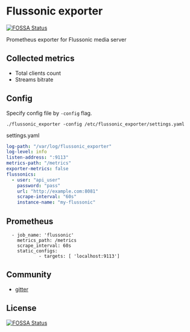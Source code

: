 # Flussonic exporter
[![FOSSA Status](https://app.fossa.com/api/projects/git%2Bgithub.com%2Fmef13%2Fflussonic_exporter.svg?type=shield)](https://app.fossa.com/projects/git%2Bgithub.com%2Fmef13%2Fflussonic_exporter?ref=badge_shield)

Prometheus exporter for Flussonic media server

## Collected metrics
* Total clients count
* Streams bitrate

## Config
Specify config file by `-config` flag.
```shell script
./flussonic_exporter -config /etc/flussonic_exporter/settings.yaml
```

settings.yaml 
```yaml
log-path: "/var/log/flussonic_exporter"
log-level: info               
listen-address: ":9113"
metrics-path: "/metrics"
exporter-metrics: false
flussonics:
  - user: "api_user"
    password: "pass"
    url: "http://example.com:8081"
    scrape-interval: "60s"
    instance-name: "my-flussonic"
```

## Prometheus
```
  - job_name: 'flussonic'
    metrics_path: /metrics
    scrape_interval: 60s
    static_configs:
            - targets: [ 'localhost:9113']

```

## Community
* [gitter](https://gitter.im/flussonic_exporter/community)


## License
[![FOSSA Status](https://app.fossa.com/api/projects/git%2Bgithub.com%2Fmef13%2Fflussonic_exporter.svg?type=large)](https://app.fossa.com/projects/git%2Bgithub.com%2Fmef13%2Fflussonic_exporter?ref=badge_large)